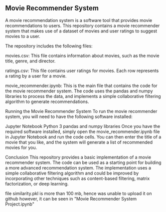 ## Movie Recommender System
A movie recommendation system is a software tool that provides movie recommendations to users. This repository contains a movie recommender system that makes use of a dataset of movies and user ratings to suggest movies to a user.

The repository includes the following files:

movies.csv: This file contains information about movies, such as the movie title, genre, and director.

ratings.csv: This file contains user ratings for movies. Each row represents a rating by a user for a movie.

movie_recommender.ipynb: This is the main file that contains the code for the movie recommender system. The code uses the pandas and numpy libraries to process the data, and implements a simple collaborative filtering algorithm to generate recommendations.

Running the Movie Recommender System
To run the movie recommender system, you will need to have the following software installed:

Jupyter Notebook
Python 3
pandas and numpy libraries
Once you have the required software installed, simply open the movie_recommender.ipynb file in Jupyter Notebook and run the code cells. You can then enter the title of a movie that you like, and the system will generate a list of recommended movies for you.

Conclusion
This repository provides a basic implementation of a movie recommender system. The code can be used as a starting point for building a more advanced recommendation system. The implementation uses a simple collaborative filtering algorithm and could be improved by incorporating other techniques such as content-based filtering, matrix factorization, or deep learning.

file similarity.pkl is more than 100 mb, hence was unable to upload it on github however, it can be seen in "Movie Recommender System Project.ipynb" 


